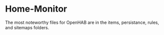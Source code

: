 # Home-Monitor
The most noteworthy files for OpenHAB are in the items, persistance, rules, and sitemaps folders.
